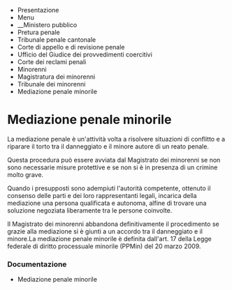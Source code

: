   * Presentazione
  * Menu
  *  __Ministero pubblico
  * Pretura penale
  * Tribunale penale cantonale
  * Corte di appello e di revisione penale
  * Ufficio del Giudice dei provvedimenti coercitivi
  * Corte dei reclami penali
  * Minorenni
  * Magistratura dei minorenni
  * Tribunale dei minorenni
  * Mediazione penale minorile

#  Mediazione penale minorile

La mediazione penale è un'attività volta a risolvere situazioni di conflitto e
a riparare il torto tra il danneggiato e il minore autore di un reato penale.

Questa procedura può essere avviata dal Magistrato dei minorenni se non sono
necessarie misure protettive e se non si è in presenza di un crimine molto
grave.

Quando i presupposti sono adempiuti l'autorità competente, ottenuto il
consenso delle parti e dei loro rappresentanti legali, incarica della
mediazione una persona qualificata e autonoma, alfine di trovare una soluzione
negoziata liberamente tra le persone coinvolte.

Il Magistrato dei minorenni abbandona definitivamente il procedimento se
grazie alla mediazione si è giunti a un accordo tra il danneggiato e il
minore.La mediazione penale minorile è definita dall'art. 17 della Legge
federale di diritto processuale minorile (PPMin) del 20 marzo 2009.

###  Documentazione

  * Mediazione penale minorile

